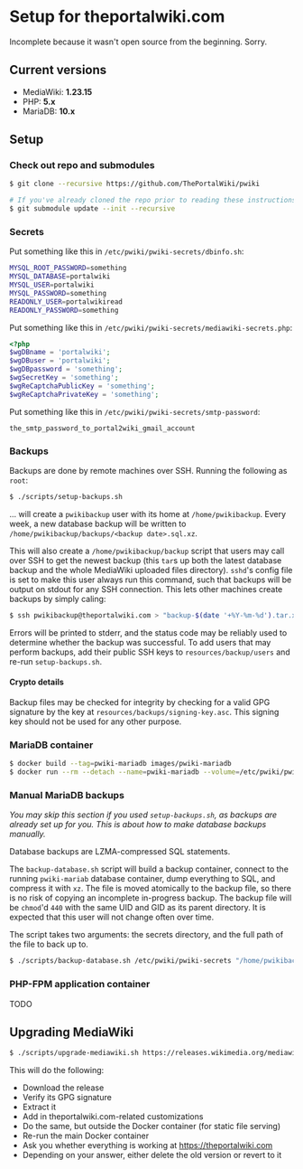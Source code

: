 # Setup for theportalwiki.com

Incomplete because it wasn't open source from the beginning. Sorry.

## Current versions

* MediaWiki: **1.23.15**
* PHP: **5.x**
* MariaDB: **10.x**

## Setup

### Check out repo and submodules

```bash
$ git clone --recursive https://github.com/ThePortalWiki/pwiki

# If you've already cloned the repo prior to reading these instructions:
$ git submodule update --init --recursive
```

### Secrets

Put something like this in `/etc/pwiki/pwiki-secrets/dbinfo.sh`:

```bash
MYSQL_ROOT_PASSWORD=something
MYSQL_DATABASE=portalwiki
MYSQL_USER=portalwiki
MYSQL_PASSWORD=something
READONLY_USER=portalwikiread
READONLY_PASSWORD=something
```

Put something like this in `/etc/pwiki/pwiki-secrets/mediawiki-secrets.php`:

```php
<?php
$wgDBname = 'portalwiki';
$wgDBuser = 'portalwiki';
$wgDBpassword = 'something';
$wgSecretKey = 'something';
$wgReCaptchaPublicKey = 'something';
$wgReCaptchaPrivateKey = 'something';
```

Put something like this in `/etc/pwiki/pwiki-secrets/smtp-password`:

```
the_smtp_password_to_portal2wiki_gmail_account
```

### Backups

Backups are done by remote machines over SSH. Running the following as `root`:

```bash
$ ./scripts/setup-backups.sh
```

... will create a `pwikibackup` user with its home at `/home/pwikibackup`. Every week, a new database backup will be written to `/home/pwikibackup/backups/<backup date>.sql.xz`.

This will also create a `/home/pwikibackup/backup` script that users may call over SSH to get the newest backup (this `tar`s up both the latest database backup and the whole MediaWiki uploaded files directory). `sshd`'s config file is set to make this user always run this command, such that backups will be output on stdout for any SSH connection. This lets other machines create backups by simply caling:

```bash
$ ssh pwikibackup@theportalwiki.com > "backup-$(date '+%Y-%m-%d').tar.xz.gpg"
```

Errors will be printed to stderr, and the status code may be reliably used to determine whether the backup was successful. To add users that may perform backups, add their public SSH keys to `resources/backup/users` and re-run `setup-backups.sh`.

#### Crypto details

Backup files may be checked for integrity by checking for a valid GPG signature by the key at `resources/backups/signing-key.asc`. This signing key should not be used for any other purpose.

### MariaDB container

```bash
$ docker build --tag=pwiki-mariadb images/pwiki-mariadb
$ docker run --rm --detach --name=pwiki-mariadb --volume=/etc/pwiki/pwiki-secrets:/pwiki-secrets --volume=/var/lib/mysql-pwiki:/var/lib/mysql pwiki-mariadb
```

### Manual MariaDB backups

*You may skip this section if you used `setup-backups.sh`, as backups are already set up for you. This is about how to make database backups manually.*

Database backups are LZMA-compressed SQL statements.

The `backup-database.sh` script will build a backup container, connect to the running `pwiki-mariab` database container, dump everything to SQL, and compress it with `xz`. The file is moved atomically to the backup file, so there is no risk of copying an incomplete in-progress backup. The backup file will be `chmod`'d `440` with the same UID and GID as its parent directory. It is expected that this user will not change often over time.

The script takes two arguments: the secrets directory, and the full path of the file to back up to.

```bash
$ ./scripts/backup-database.sh /etc/pwiki/pwiki-secrets "/home/pwikibackup/database-backups/$(date '+%Y-%m-%d').sql.xz"
```

### PHP-FPM application container

TODO

## Upgrading MediaWiki

```bash
$ ./scripts/upgrade-mediawiki.sh https://releases.wikimedia.org/mediawiki/x.xx/mediawiki-x.xx.xx.tar.gz
```

This will do the following:
* Download the release
* Verify its GPG signature
* Extract it
* Add in theportalwiki.com-related customizations
* Do the same, but outside the Docker container (for static file serving)
* Re-run the main Docker container
* Ask you whether everything is working at https://theportalwiki.com
* Depending on your answer, either delete the old version or revert to it
